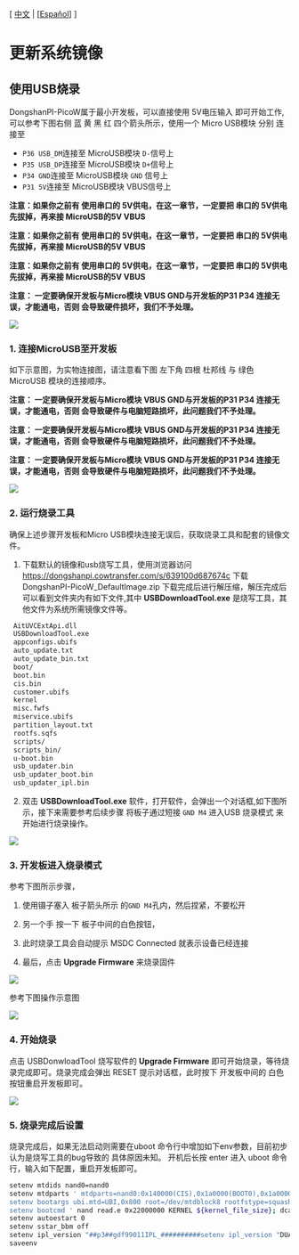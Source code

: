 [ [中文](https://dongshanpi.com/DongshanPi-PicoW/03-1_FlashSystem/) | [[Español]](https://dongshanpi.com/DongshanPi-PicoW/03-1_FlashSystem.ES/) ]

# 更新系统镜像

## 使用USB烧录

DongshanPI-PicoW属于最小开发板，可以直接使用 5V电压输入 即可开始工作,可以参考下图右侧  蓝 黄 黑 红 四个箭头所示，使用一个 Micro USB模块 分别 连接至

* `P36 USB_DM`连接至 MicroUSB模块 `D-`信号上
* `P35 USB_DP`连接至 MicroUSB模块 `D+`信号上
* `P34 GND`连接至 MicroUSB模块 `GND` 信号上
* `P31 5V`连接至 MicroUSB模块 VBUS信号上

**注意：如果你之前有 使用串口的 5V供电，在这一章节，一定要把 串口的 5V供电先拔掉，再来接 MicroUSB的5V VBUS**

**注意：如果你之前有 使用串口的 5V供电，在这一章节，一定要把 串口的 5V供电先拔掉，再来接 MicroUSB的5V VBUS**

**注意：如果你之前有 使用串口的 5V供电，在这一章节，一定要把 串口的 5V供电先拔掉，再来接 MicroUSB的5V VBUS**

**注意： 一定要确保开发板与Micro模块 VBUS  GND与开发板的P31 P34 连接无误，才能通电，否则 会导致硬件损坏，我们不予处理。**



![](https://photos.100ask.net/dongshanpi-docs/DongshanPI-PicoW/DongshanPI-PicoW-TOPUSBLine.png)



### 1. 连接MicroUSB至开发板

如下示意图，为实物连接图，请注意看下图 左下角 四根 杜邦线 与 绿色 MicroUSB 模块的连接顺序。

**注意： 一定要确保开发板与Micro模块 VBUS  GND与开发板的P31 P34 连接无误，才能通电，否则 会导致硬件与电脑短路损坏，此问题我们不予处理。**

**注意： 一定要确保开发板与Micro模块 VBUS  GND与开发板的P31 P34 连接无误，才能通电，否则 会导致硬件与电脑短路损坏，此问题我们不予处理。**

**注意： 一定要确保开发板与Micro模块 VBUS  GND与开发板的P31 P34 连接无误，才能通电，否则 会导致硬件与电脑短路损坏，此问题我们不予处理。**

![](https://photos.100ask.net/dongshanpi-docs/DongshanPI-PicoW/DongshanPI-PicoW-FlashUsb.png)



### 2. 运行烧录工具

确保上述步骤开发板和Micro USB模块连接无误后，获取烧录工具和配套的镜像文件。

1. 下载默认的镜像和usb烧写工具，使用浏览器访问  https://dongshanpi.cowtransfer.com/s/639100d687674c 下载 DongshanPI-PicoW_DefaultImage.zip 下载完成后进行解压缩，解压完成后 可以看到文件夹内有如下文件,其中 **USBDownloadTool.exe** 是烧写工具，其他文件为系统所需镜像文件等。

``` bash
 AitUVCExtApi.dll
 USBDownloadTool.exe
 appconfigs.ubifs
 auto_update.txt
 auto_update_bin.txt
 boot/
 boot.bin
 cis.bin
 customer.ubifs
 kernel
 misc.fwfs
 miservice.ubifs
 partition_layout.txt
 rootfs.sqfs
 scripts/
 scripts_bin/
 u-boot.bin
 usb_updater.bin
 usb_updater_boot.bin
 usb_updater_ipl.bin
```

2. 双击 **USBDownloadTool.exe** 软件，打开软件，会弹出一个对话框,如下图所示，接下来需要参考后续步骤 将板子通过短接 `GND M4` 进入USB 烧录模式 来开始进行烧录操作。

![](https://jsd.cdn.zzko.cn/gh/DongshanPI/Docs-Photos@master/DongshanPI-PicoW/DongshanPI-PicoW-UsbDownTools.png)

### 3. 开发板进入烧录模式

参考下图所示步骤，

1. 使用镊子塞入 板子箭头所示 的`GND M4`孔内，然后捏紧，不要松开

2. 另一个手 按一下 板子中间的白色按钮，
3. 此时烧录工具会自动提示  MSDC Connected 就表示设备已经连接
4.  最后，点击 **Upgrade Firmware** 来烧录固件

![](H:\DongshanPI-PicoW\2023-04-10_在线资料整理\在线文档\DongshanPI-D1s\03-1_FlashSystem.assets\DongshanPI-PicoW-UsbDown2.png)

参考下图操作示意图

![](https://jsd.cdn.zzko.cn/gh/DongshanPI/Docs-Photos@master/DongshanPI-PicoW/DongshanPI-PicoW-UsbDown3.png)



### 4. 开始烧录

点击 USBDonwloadTool 烧写软件的 **Upgrade Firmware**  即可开始烧录，等待烧录完成即可。烧录完成会弹出 RESET 提示对话框，此时按下 开发板中间的 白色按钮重启开发板即可。

![](https://jsd.cdn.zzko.cn/gh/DongshanPI/Docs-Photos@master/DongshanPI-PicoW/DongshanPI-PicoW-UsbDown4.png)



### 5. 烧录完成后设置

烧录完成后，如果无法启动则需要在uboot 命令行中增加如下env参数，目前初步认为是烧写工具的bug导致的 具体原因未知。 开机后长按 enter 进入 uboot 命令行，输入如下配置，重启开发板即可。

``` bash
setenv mtdids nand0=nand0
setenv mtdparts ' mtdparts=nand0:0x140000(CIS),0x1a0000(BOOT0),0x1a0000(BOOT1),0x40000(ENV),0x40000(ENV1),0x20000(KEY_CUST),0x500000(KERNEL),0x500000(RECOVERY),0x600000(rootfs),0xa0000(MISC),-(UBI)
setenv bootargs ubi.mtd=UBI,0x800 root=/dev/mtdblock8 rootfstype=squashfs ro init=/linuxrc LX_MEM=0x3FE0000 mma_heap=mma_heap_name0,miu=0,sz=0x1E00000 cma=2M highres=off mmap_reserved=fb,miu=0,sz=0x300000,max_start_off=0x3C00000,max_end_off=0x3F00000 ${mtdparts}
setenv bootcmd ' nand read.e 0x22000000 KERNEL ${kernel_file_size}; dcache on ; bootlogo 0 0 0 0; bootm 0x22000000;nand read.e 0x22000000 RECOVERY ${recovery_file_size}; dcache on ; bootm 0x22000000
setenv autoestart 0
setenv sstar_bbm off
setenv ipl_version "##p3##gdf99011IPL_##########setenv ipl_version "DUALENV=1 SILENT_CONSOLE=1 CFG_SDMMC_DISABLE=n ALK=1 SPINAND=1 CHIP=pioneer3""
saveenv
```



